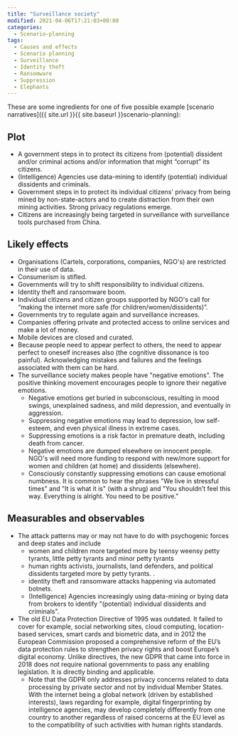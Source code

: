 ```yaml
---
title: "Surveillance society"
modified: 2021-04-06T17:21:03+00:00
categories:
  - Scenario-planning
tags:
  - Causes and effects
  - Scenario planning
  - Surveillance
  - Identity theft
  - Ransomware
  - Suppression
  - Elephants
---
```


These are some ingredients for one of five possible example [scenario narratives]({{ site.url }}{{ site.baseurl }}scenario-planning):

## Plot

* A government steps in to protect its citizens from (potential) dissident and/or criminal actions and/or information that might “corrupt” its citizens.
* (Intelligence) Agencies use data-mining to identify (potential) individual dissidents and criminals.
* Government steps in to protect its individual citizens' privacy from being mined by non-state-actors and to create distraction from their own mining activities. Strong privacy regulations emerge.
* Citizens are increasingly being targeted in surveillance with surveillance tools purchased from China.

## Likely effects

* Organisations (Cartels, corporations, companies, NGO's) are restricted in their use of data.
* Consumerism is stifled.
* Governments will try to shift responsibility to individual citizens.
* Identity theft and ransomware boom.
* Individual citizens and citizen groups supported by NGO's call for “making the internet more safe (for children/women/dissidents)”.
* Governments try to regulate again and surveillance increases.
* Companies offering private and protected access to online services and make a lot of money.
* Mobile devices are closed and curated.
* Because people need to appear perfect to others, the need to appear perfect to oneself increases also (the cognitive dissonance is too painful). Acknowledging mistakes and failures and the feelings associated with them can be hard. 
* The surveillance society makes people have "negative emotions". The positive thinking movement encourages people to ignore their negative emotions. 
    * Negative emotions get buried in subconscious, resulting in mood swings, unexplained sadness, and mild depression, and eventually in aggression. 
    * Suppressing negative emotions may lead to depression, low self-esteem, and even physical illness in extreme cases.
    * Suppressing emotions is a risk factor in premature death, including death from cancer.
    * Negative emotions are dumped elsewhere on innocent people. NGO's will need more funding to respond with new/more support for women and children (at home) and dissidents (elsewhere).
    * Consciously constantly suppressing emotions can cause emotional numbness. It is common to hear the phrases "We live in stressful times" and "It is what it is" (with a shrug) and "You shouldn’t feel this way. Everything is alright. You need to be positive." 

## Measurables and observables

* The attack patterns may or may not have to do with psychogenic forces and deep states and include 
    * women and children more targeted more by teensy weensy petty tyrants, little petty tyrants and minor petty tyrants
    * human rights activists, journalists, land defenders, and political dissidents targeted more by petty tyrants. .
    * identity theft and ransomware attacks happening via automated botnets.
    * (Intelligence) Agencies increasingly using data-mining or bying data from brokers to identify "(potential) individual dissidents and criminals".
* The old EU Data Protection Directive of 1995 was outdated. It failed to cover for example, social networking sites, cloud computing, location-based services, smart cards and biometric data, and in 2012 the European Commission proposed a comprehensive reform of the EU’s data protection rules to strengthen privacy rights and boost Europe’s digital economy. Unlike directives, the new GDPR that came into force in 2018 does not require national governments to pass any enabling legislation. It is directly binding and applicable.
    * Note that the GDPR only addresses privacy concerns related to data processing by private sector and not by individual Member States. With the internet being a global network (driven by established interests), laws regarding for example, digital fingerprinting by intelligence agencies, may develop completely differently from one country to another regardless of raised concerns at the EU level as to the compatibility of such activities with human rights standards.


